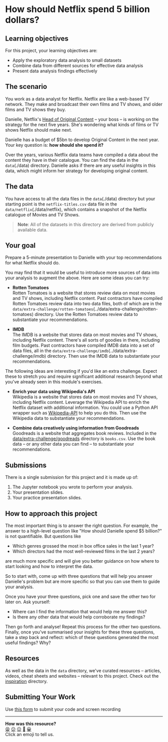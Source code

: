 # How should Netflix spend 5 billion dollars?

## Learning objectives

For this project, your learning objectives are:

- Apply the exploratory data analysis to small datasets
- Combine data from different sources for effective data analysis
- Present data analysis findings effectively

<!-- OMITTED -->

## The scenario

You work as a data analyst for Netflix.
Netflix are like a web-based TV network.
They make and broadcast their own films and TV shows, and older films and TV shows they buy.

Danielle, Netflix's [Head of Original Content](https://www.linkedin.com/in/danielle-woodrow-bb740a171/) – your boss – is working on the strategy for the next five years. She's wondering what kinds of films or TV shows Netflix should make next.

Danielle has a budget of $5bn to develop Original Content in the next year.
Your key question is: **how should she spend it?**

Over the years, various Netflix data teams have compiled a data about the content they have in their catalogue. You can find the data in the `data`(./data) directory. Danielle asks if there are any useful insights in this data, which might inform her strategy for developing original content.

## The data

You have access to all the data files in the `data`(./data) directory but your starting point is the `netflix-titles.csv` data file in the `data/netflix`(./data/netflix), which contains a snapshot of the Netflix catalogue of Movies and TV Shows.

>  **Note**: All of the datasets in this directory are derived from publicly available data.

## Your goal

Prepare a 5-minute presentation to Danielle with your top recommendations for what Netflix should do.

You may find that it would be useful to introduce more sources of data into your analysis to augment the above. Here are some ideas you can try:

- **Rotten Tomatoes**  
  Rotten Tomatoes is a website that stores review data on most movies and TV shows, including Netflix content. Past contractors have compiled Rotten Tomatoes review data into two data files, both of which are in the `data/extra-challenge/rotten-tomatoes`(../data/extra-challenge/rotten-tomatoes) directory. Use the Rotten Tomatoes review data to substantiate your recommendations.

- **IMDB**  
  The IMDB is a website that stores data on most movies and TV shows, including Netflix content. There's all sorts of goodies in there, including film budgets. Past contractors have compiled IMDB data into a set of data files, all in the `data/extra-challenge/imdb`(../data/extra-challenge/imdb) directory. Then use the IMDB data to substantiate your recommendations.

The following ideas are interesting if you'd like an extra challenge. Expect these to stretch you and require significant additional research beyond what you've already seen in this module's exercises.

- **Enrich your data using Wikipedia's API**  
  Wikipedia is a website that stores data on most movies and TV shows, including Netflix content. Leverage the Wikipedia API to enrich the Netflix dataset with additional information. You could use a Python API wrapper such as [Wikipedia-API](https://github.com/martin-majlis/Wikipedia-API) to help you do this. Then use the Wikipedia data to substantiate your recommendations.

- **Combine data creatively using information from Goodreads**  
  Goodreads is a website that aggregates book reviews. Included in the [data/extra-challenge/goodreads](../data/extra-challenge/goodreads/books.csv) directory is `books.csv`. Use the book data – or any other data you can find – to substantiate your recommendations.

## Submissions

There is a single submission for this project and it is made up of: 

1. The Jupyter notebook you wrote to perform your analysis.
1. Your presentation slides.
1. Your practice presentation slides.


## How to approach this project

The most important thing is to answer the right question.  For example, the answer to a high-level question like "How should Danielle spend $5 billion?" is not quantifiable.
But questions like

- Which genres grossed the most in box office sales in the last 1 year?
- Which directors had the most well-reviewed films in the last 2 years?

are much more specific and will give you better guidance on how where to start looking and how to interpret the data.

So to start with, come up with three questions that will help you answer Danielle's problem but are more specific so that you can use them to guide your analysis.

Once you have your three questions, pick one and save the other two for later on. Ask yourself: 

- Where can I find the information that would help me answer this?
- Is there any other data that would help corroborate my findings?

Then go forth and analyse! Repeat this process for the other two questions. 
Finally, once you've summarised your insights for these three questions, take a step back and reflect: which of these questions generated the most useful findings? Why?

## Resources

As well as the data in the `data` directory, we've curated resources – articles, videos, cheat sheets and websites – relevant to this project. Check out the [inspiration](../inspiration/README.md) directory.

## Submitting Your Work

Use [this form](https://airtable.com/shrvo9ePjlwnaiLv5?prefill_Item=data_eng_netflix01) to submit your code and screen recording

<!-- BEGIN GENERATED SECTION DO NOT EDIT -->

---

**How was this resource?**  
[😫](https://airtable.com/shrUJ3t7KLMqVRFKR?prefill_Repository=makersacademy%2Fintro-to-data-analysis&prefill_File=projects%2Fnetflix.md&prefill_Sentiment=😫) [😕](https://airtable.com/shrUJ3t7KLMqVRFKR?prefill_Repository=makersacademy%2Fintro-to-data-analysis&prefill_File=projects%2Fnetflix.md&prefill_Sentiment=😕) [😐](https://airtable.com/shrUJ3t7KLMqVRFKR?prefill_Repository=makersacademy%2Fintro-to-data-analysis&prefill_File=projects%2Fnetflix.md&prefill_Sentiment=😐) [🙂](https://airtable.com/shrUJ3t7KLMqVRFKR?prefill_Repository=makersacademy%2Fintro-to-data-analysis&prefill_File=projects%2Fnetflix.md&prefill_Sentiment=🙂) [😀](https://airtable.com/shrUJ3t7KLMqVRFKR?prefill_Repository=makersacademy%2Fintro-to-data-analysis&prefill_File=projects%2Fnetflix.md&prefill_Sentiment=😀)  
Click an emoji to tell us.

<!-- END GENERATED SECTION DO NOT EDIT -->
